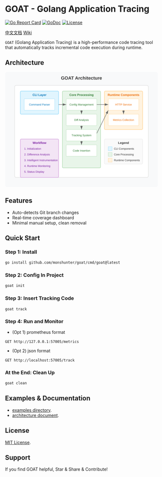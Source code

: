 # GOAT - Golang Application Tracing

[![Go Report Card](https://goreportcard.com/badge/github.com/monshunter/goat)](https://goreportcard.com/report/github.com/monshunter/goat)
[![GoDoc](https://godoc.org/github.com/monshunter/goat?status.svg)](https://godoc.org/github.com/monshunter/goat)
[![License](https://img.shields.io/github/license/monshunter/goat)](https://github.com/monshunter/goat/blob/main/LICENSE)

[中文文档](README_ZH.md) [Wiki](https://deepwiki.com/monshunter/goat)

`GOAT` (Golang Application Tracing) is a high-performance code tracing tool that automatically tracks incremental code execution during runtime.

## Architecture

![GOAT Architecture](docs/images/goat-architecture.svg)

## Features

- Auto-detects Git branch changes
- Real-time coverage dashboard
- Minimal manual setup, clean removal

## Quick Start

### Step 1: Install
```bash
go install github.com/monshunter/goat/cmd/goat@latest
```

### Step 2: Config In Project

```bash
goat init
```
### Step 3: Insert Tracking Code

```bash
goat track
```

### Step 4: Run and Monitor

- (Opt 1) prometheus format

```
GET http://127.0.0.1:57005/metrics
```

- (Opt 2) json format

```
GET http://localhost:57005/track
```

### At the End: Clean Up

```bash
goat clean
```

## Examples & Documentation

- [examples directory](examples/README.md).
- [architecture document](docs/technical-architecture.md).

## License

[MIT License](LICENSE).

## Support

If you find GOAT helpful, Star & Share & Contribute!
